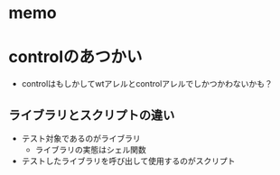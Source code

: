 # memo

# controlのあつかい
+ controlはもしかしてwtアレルとcontrolアレルでしかつかわないかも？

## ライブラリとスクリプトの違い
+ テスト対象であるのがライブラリ
  + ライブラリの実態はシェル関数
+ テストしたライブラリを呼び出して使用するのがスクリプト